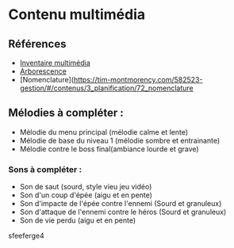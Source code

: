 # Contenu multimédia

## Références

* [Inventaire multimédia](https://tim-montmorency.com/582523-gestion/#/contenus/3_planification/70_inventaire_multimedia/)
* [Arborescence](https://tim-montmorency.com/582523-gestion/#/contenus/3_planification/71_arborescence/)
* [Nomenclature](https://tim-montmorency.com/582523-gestion/#/contenus/3_planification/72_nomenclature

## Mélodies à compléter :

* Mélodie du menu principal (mélodie calme et lente)
* Mélodie de base du niveau 1 (mélodie sombre et entrainante)
* Mélodie contre le boss final(ambiance lourde et grave)

### Sons à compléter :

* Son de saut (sourd, style vieu jeu vidéo)
* Son d'un coup d'épée (aigu et en pente)
* Son d'impacte de l'épée contre l'ennemi (Sourd et granuleux)
* Son d'attaque de l'ennemi contre le héros (Sourd et granuleux)
* Son de vie perdu (aigu et en pente)

sfeeferge4
